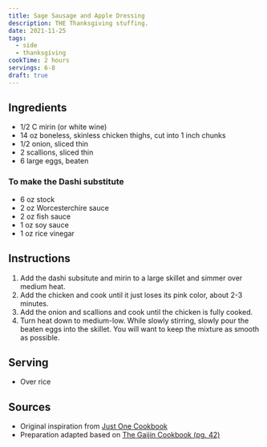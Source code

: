 ```yaml
---
title: Sage Sausage and Apple Dressing
description: THE Thanksgiving stuffing.
date: 2021-11-25
tags: 
  - side
  - thanksgiving
cookTime: 2 hours
servings: 6-8
draft: true
---
```


## Ingredients
- 1/2 C mirin (or white wine)
- 14 oz boneless, skinless chicken thighs, cut into 1 inch chunks
- 1/2 onion, sliced thin
- 2 scallions, sliced thin
- 6 large eggs, beaten

### To make the Dashi substitute
- 6 oz stock
- 2 oz Worcesterchire sauce
- 2 oz fish sauce
- 1 oz soy sauce
- 1 oz rice vinegar

## Instructions
1. Add the dashi subsitute and mirin to a large skillet and simmer over medium heat.
2. Add the chicken and cook until it just loses its pink color, about 2-3 minutes.
3. Add the onion and scallions and cook until the chicken is fully cooked.
4. Turn heat down to medium-low. While slowly stirring, slowly pour the beaten eggs into the skillet. You will want to keep the mixture as smooth as possible.

## Serving
- Over rice

## Sources
- Original inspiration from [Just One Cookbook](https://www.justonecookbook.com/oyakodon/)
- Preparation adapted based on [The Gaijin Cookbook (pg. 42)](https://www.goodreads.com/en/book/show/43230870-the-gaijin-cookbook)